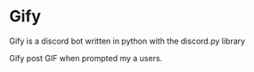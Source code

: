 # Gify

Gify is a discord bot written in python with the discord.py library

Gify post GIF when prompted my a users.
